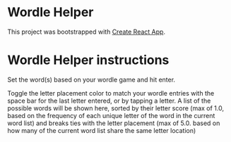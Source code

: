 # Wordle Helper 

This project was bootstrapped with [Create React App](https://github.com/facebook/create-react-app).

# Wordle Helper instructions
Set the word(s) based on your wordle game and hit enter.
                
Toggle the letter placement color to match your wordle entries with the space bar for the last letter entered, or by tapping a letter.
A list of the possible words will be shown here, 
sorted by their letter score 
(max of 1.0, based on the frequency of each unique letter of the word in the current word list) 
and breaks ties with the letter placement 
(max of 5.0. based on how many of the current word list share the same letter location)


